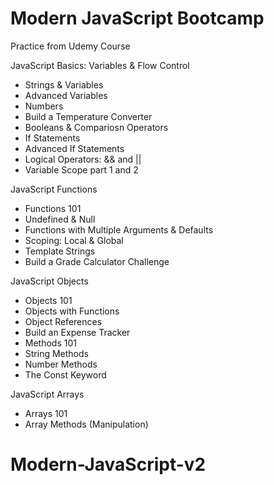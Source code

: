 # Modern JavaScript Bootcamp
Practice from Udemy Course

JavaScript Basics: Variables & Flow Control
   - Strings & Variables
   - Advanced Variables
   - Numbers
   - Build a Temperature Converter
   - Booleans & Compariosn Operators
   - If Statements
   - Advanced If Statements
   - Logical Operators: && and || 
   - Variable Scope part 1 and 2
   
JavaScript Functions
  - Functions 101
  - Undefined & Null
  - Functions with Multiple Arguments & Defaults
  - Scoping: Local & Global
  - Template Strings
  - Build a Grade Calculator Challenge


JavaScript Objects
  - Objects 101
  - Objects with Functions
  - Object References
  - Build an Expense Tracker
  - Methods 101
  - String Methods
  - Number Methods
  - The Const Keyword
  
JavaScript Arrays
  - Arrays 101
  - Array Methods (Manipulation)
  
# Modern-JavaScript-v2
